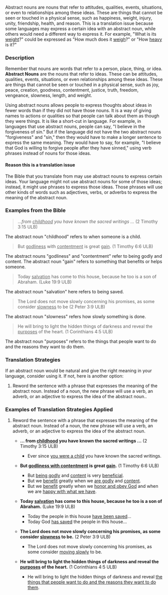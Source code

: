
Abstract nouns are nouns that refer to attitudes, qualities, events, situations, or even to relationships among these ideas. These are things that cannot be seen or touched in a physical sense, such as happiness, weight, injury, unity, friendship, health, and reason. This is a translation issue because some languages may express a certain idea with an abstract noun, while others would need a different way to express it. For example, "What is its <u>weight</u>?" could be expressed as "How much does it <u>weigh</u>?" or "How <u>heavy</u> is it?"

### Description

Remember that nouns are words that refer to a person, place, thing, or idea. **Abstract Nouns** are the nouns that refer to ideas. These can be attitudes, qualities, events, situations, or even relationships among these ideas. These are things that cannot be seen or touched in a physical sense, such as joy, peace, creation, goodness, contentment, justice, truth, freedom, vengeance, slowness, length, and weight.

Using abstract nouns allows people to express thoughts about ideas in fewer words than if they did not have those nouns. It is a way of giving names to actions or qualities so that people can talk about them as though they were things. It is like a short-cut in language. For example, in languages that use abstract nouns, people can say, "I believe in the forgiveness of sin." But if the language did not have the two abstract nouns "forgiveness" and "sin," then they would have to make a longer sentence to express the same meaning. They would have to say, for example, "I believe that God is willing to forgive people after they have sinned," using verb phrases instead of nouns for those ideas.

#### Reason this is a translation issue

The Bible that you translate from may use abstract nouns to express certain ideas. Your language might not use abstract nouns for some of those ideas; instead, it might use phrases to express those ideas. Those phrases will use other kinds of words such as adjectives, verbs, or adverbs to express the meaning of the abstract noun.

### Examples from the Bible

> ..._from <u>childhood</u> you have known the sacred writings ..._ (2 Timothy 3:15 ULB)

The abstract noun "childhood" refers to when someone is a child.

>But <u>godliness</u> with <u>contentment</u> is great <u>gain</u>. (1 Timothy 6:6 ULB)

The abstract nouns "godliness" and "contentment" refer to being godly and content.
The abstract noun "gain" refers to something that benefits or helps someone.

>Today <u>salvation</u> has come to this house, because he too is a son of Abraham. (Luke 19:9 ULB)

The abstract noun "salvation" here refers to being saved.

>The Lord does not move slowly concerning his promises, as some consider <u>slowness</u> to be (2 Peter 3:9 ULB)

The abstract noun "slowness" refers how slowly something is done.

>He will bring to light the hidden things of darkness and reveal the <u>purposes</u> of the heart. (1 Corinthians 4:5 ULB)

The abstract noun "purposes" refers to the things that people want to do and the reasons they want to do them.

### Translation Strategies

If an abstract noun would be natural and give the right meaning in your language, consider using it. If not, here is another option:

1. Reword the sentence with a phrase that expresses the meaning of the abstract noun. Instead of a noun, the new phrase will use a verb, an adverb, or an adjective to express the idea of the abstract noun..

### Examples of Translation Strategies Applied

1. Reword the sentence with a phrase that expresses the meaning of the abstract noun. Instead of a noun, the new phrase will use a verb, an adverb, or an adjective to express the idea of the abstract noun.

    * **... from <u>childhood</u>  you have known the sacred writings ...**  (2 Timothy 3:15 ULB)
        * Ever since <u>you were a child</u>  you have known the sacred writings.

    * **But <u>godliness with contentment</u> is great <u>gain</u>.**  (1 Timothy 6:6 ULB)
        * But <u>being godly</u> and <u>content</u>  is very <u>beneficial</u>.
        * But we <u>benefit</u> greatly when we <u>are godly</u> and <u>content</u>.
        * But we <u>benefit</u> greatly when we <u>honor and obey God</u> and when we are <u>happy with what we have</u>.

    * **Today <u>salvation</u> has come to this house, because he too is a son of Abraham.**  (Luke 19:9 ULB)
        * Today the people in this house <u>have been saved</u>…
        * Today God <u>has saved</u> the people in this house…

    * **The Lord does not move slowly concerning his promises, as some consider <u>slowness</u> to be.**  (2 Peter 3:9 ULB)
        * The Lord does not move slowly concerning his promises, as some consider <u>moving slowly</u> to be.

    * **He will bring to light the hidden things of darkness and reveal the <u>purposes</u> of the heart.**  (1 Corinthians 4:5 ULB)
        * He will bring to light the hidden things of darkness and reveal <u>the things that people want to do and the reasons they want to do them</u>.

